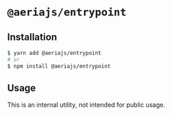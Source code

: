 # `@aeriajs/entrypoint`

## Installation

```sh
$ yarn add @aeriajs/entrypoint
# or
$ npm install @aeriajs/entrypoint
```

## Usage

This is an internal utility, not intended for public usage.
